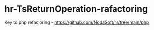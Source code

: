 # hr-TsReturnOperation-rafactoring
Key to php refactoring - https://github.com/NodaSoft/hr/tree/main/php
